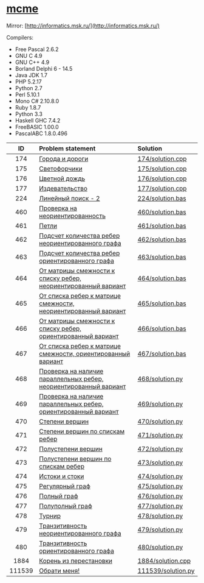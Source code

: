 # [mcme](http://informatics.mccme.ru/)

Mirror: [http://informatics.msk.ru/](http://informatics.msk.ru/)

Compilers:

- Free Pascal 2.6.2
- GNU C 4.9
- GNU C++ 4.9
- Borland Delphi 6 - 14.5
- Java JDK 1.7
- PHP 5.2.17
- Python 2.7
- Perl 5.10.1
- Mono C# 2.10.8.0
- Ruby 1.8.7
- Python 3.3
- Haskell GHC 7.4.2
- FreeBASIC 1.00.0
- PascalABC 1.8.0.496


| ID   | Problem statement                                                                                                                          | Solution                                 |
|:----:|:-------------------------------------------------------------------------------------------------------------------------------------------|:-----------------------------------------|
| 174  | [Города и дороги                                                  ](http://informatics.mccme.ru/mod/statements/view3.php?chapterid=174)    | [174/solution.cpp](174/solution.cpp)     |
| 175  | [Светофорчики                                                     ](http://informatics.mccme.ru/mod/statements/view3.php?chapterid=175)    | [175/solution.cpp](175/solution.cpp)     |
| 176  | [Цветной дождь                                                    ](http://informatics.mccme.ru/mod/statements/view3.php?chapterid=176)    | [176/solution.cpp](176/solution.cpp)     |
| 177  | [Издевательство                                                   ](http://informatics.mccme.ru/mod/statements/view3.php?chapterid=177)    | [177/solution.cpp](177/solution.cpp)     |
| 224  | [Линейный поиск - 2                                               ](http://informatics.mccme.ru/mod/statements/view3.php?chapterid=224)    | [224/solution.bas](224/solution.bas)     |
| 460  | [Проверка на неориентированность                                  ](http://informatics.mccme.ru/mod/statements/view3.php?chapterid=460)    | [460/solution.bas](460/solution.bas)     |
| 461  | [Петли                                                            ](http://informatics.mccme.ru/mod/statements/view3.php?chapterid=461)    | [461/solution.bas](461/solution.bas)     |
| 462  | [Подсчет количества ребер неориентированного графа                ](http://informatics.mccme.ru/mod/statements/view3.php?chapterid=462)    | [462/solution.bas](462/solution.bas)     |
| 463  | [Подсчет количества ребер ориентированного графа                  ](http://informatics.mccme.ru/mod/statements/view3.php?chapterid=463)    | [463/solution.bas](463/solution.bas)     |
| 464  | [От матрицы смежности к списку ребер, неориентированный вариант   ](http://informatics.mccme.ru/mod/statements/view3.php?chapterid=464)    | [464/solution.bas](464/solution.bas)     |
| 465  | [От списка ребер к матрице смежности, неориентированный вариант   ](http://informatics.mccme.ru/mod/statements/view3.php?chapterid=465)    | [465/solution.bas](465/solution.bas)     |
| 466  | [От матрицы смежности к списку ребер, ориентированный вариант     ](http://informatics.mccme.ru/mod/statements/view3.php?chapterid=466)    | [466/solution.bas](466/solution.bas)     |
| 467  | [От списка ребер к матрице смежности, ориентированный вариант     ](http://informatics.mccme.ru/mod/statements/view3.php?chapterid=467)    | [467/solution.bas](467/solution.bas)     |
| 468  | [Проверка на наличие параллельных ребер, неориентированный вариант](http://informatics.mccme.ru/mod/statements/view3.php?chapterid=468)    | [468/solution.py](468/solution.py)       |
| 469  | [Проверка на наличие параллельных ребер, ориентированный вариант  ](http://informatics.mccme.ru/mod/statements/view3.php?chapterid=469)    | [469/solution.py](469/solution.py)       |
| 470  | [Степени вершин                                                   ](http://informatics.mccme.ru/mod/statements/view3.php?chapterid=470)    | [470/solution.py](470/solution.py)       |
| 471  | [Степени вершин по спискам ребер                                  ](http://informatics.mccme.ru/mod/statements/view3.php?chapterid=471)    | [471/solution.py](471/solution.py)       |
| 472  | [Полустепени вершин                                               ](http://informatics.mccme.ru/mod/statements/view3.php?chapterid=472)    | [472/solution.py](472/solution.py)       |
| 473  | [Полустепени вершин по спискам ребер                              ](http://informatics.mccme.ru/mod/statements/view3.php?chapterid=473)    | [473/solution.py](473/solution.py)       |
| 474  | [Истоки и стоки                                                   ](http://informatics.mccme.ru/mod/statements/view3.php?chapterid=474)    | [474/solution.py](474/solution.py)       |
| 475  | [Регулярный граф                                                  ](http://informatics.mccme.ru/mod/statements/view3.php?chapterid=475)    | [475/solution.py](475/solution.py)       |
| 476  | [Полный граф                                                      ](http://informatics.mccme.ru/mod/statements/view3.php?chapterid=476)    | [476/solution.py](476/solution.py)       |
| 477  | [Полуполный граф                                                  ](http://informatics.mccme.ru/mod/statements/view3.php?chapterid=477)    | [477/solution.py](477/solution.py)       |
| 478  | [Турнир                                                           ](http://informatics.mccme.ru/mod/statements/view3.php?chapterid=478)    | [478/solution.py](478/solution.py)       |
| 479  | [Транзитивность неориентированного графа                          ](http://informatics.mccme.ru/mod/statements/view3.php?chapterid=479)    | [479/solution.py](479/solution.py)       |
| 480  | [Транзитивность ориентированного графа                            ](http://informatics.mccme.ru/mod/statements/view3.php?chapterid=480)    | [480/solution.py](480/solution.py)       |
| 1884 | [Корень из перестановки                                           ](http://informatics.mccme.ru/mod/statements/view3.php?chapterid=1884)   | [1884/solution.cpp](1884/solution.cpp)   |
|111539| [Обрати меня!                                                     ](http://informatics.mccme.ru/mod/statements/view3.php?chapterid=111539) | [111539/solution.py](111539/solution.py) |

